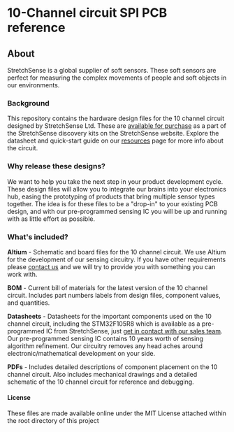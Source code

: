 # 10-Channel circuit SPI PCB reference 

## About
StretchSense is a global supplier of soft sensors. These soft sensors are perfect for measuring the complex movements of people and soft objects in our environments. 

### Background
This repository contains the hardware design files for the 10 channel circuit designed by StretchSense Ltd.  These are [available for purchase](https://stretchsense.com/shop) as a part of the StretchSense discovery kits on the StretchSense website. Explore the datasheet and quick-start guide on our [resources](https://stretchsense.com/article-resources/) page for more info about the circuit. 

### Why release these designs?
We want to help you take the next step in your product development cycle. These design files will allow you to integrate our brains into your electronics hub, easing the prototyping of products that bring multiple sensor types together. The idea is for these files to be a "drop-in" to your existing PCB design, and with our pre-programmed sensing IC you will be up and running with as little effort as possible. 

### What's included?
**Altium** - Schematic and board files for the 10 channel circuit. We use Altium for the development of our sensing circuitry. If you have other requirements please [contact us](https://stretchsense.com/contact-us/) and we will try to provide you with something you can work with. 

**BOM** - Current bill of materials for the latest version of the 10 channel circuit. Includes part numbers labels from design files, component values, and quantities.

**Datasheets** - Datasheets for the important components used on the 10 channel circuit, including the STM32F105R8 which is available as a pre-programmed IC from StretchSense, just [get in contact with our sales team](https://stretchsense.com/contact-us/). Our pre-programmed sensing IC contains 10 years worth of sensing algorithm refinement. Our circuitry removes any head aches around electronic/mathematical development on your side. 

**PDFs** - Includes detailed descriptions of component placement on the 10 channel circuit. Also includes mechanical drawings and a detailed schematic of the 10 channel circuit for reference and debugging.

#### License
 These files are made available online under the MIT License attached within the root directory of this project


